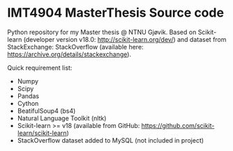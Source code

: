 # IMT4904 MasterThesis Source code

Python repository for my Master thesis @ NTNU Gjøvik.
Based on Scikit-learn (developer version v18.0: http://scikit-learn.org/dev/) 
and dataset from StackExchange: StackOverflow (available here: https://archive.org/details/stackexchange).

Quick requirement list:
- Numpy
- Scipy
- Pandas
- Cython
- BeatifulSoup4 (bs4)
- Natural Language Toolkit (nltk)
- Scikit-learn >= v18 (available from GitHub: https://github.com/scikit-learn/scikit-learn)
- StackOverflow dataset added to MySQL (not included in project)